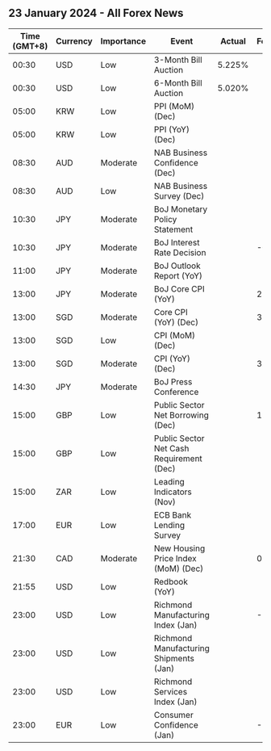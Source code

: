 ## 23 January 2024 - All Forex News

| Time (GMT+8) | Currency | Importance | Event | Actual | Forecast | Previous |
|------|----------|------------|-------|--------|----------|----------|
| 00:30 | USD | Low | 3-Month Bill Auction | 5.225% |  | 5.225% |
| 00:30 | USD | Low | 6-Month Bill Auction | 5.020% |  | 4.975% |
| 05:00 | KRW | Low | PPI (MoM) (Dec) |  |  | -0.4% |
| 05:00 | KRW | Low | PPI (YoY) (Dec) |  |  | 0.6% |
| 08:30 | AUD | Moderate | NAB Business Confidence (Dec) |  |  | -9 |
| 08:30 | AUD | Low | NAB Business Survey (Dec) |  |  | 9 |
| 10:30 | JPY | Moderate | BoJ Monetary Policy Statement |  |  |  |
| 10:30 | JPY | Moderate | BoJ Interest Rate Decision |  | -0.10% | -0.10% |
| 11:00 | JPY | Moderate | BoJ Outlook Report (YoY) |  |  |  |
| 13:00 | JPY | Moderate | BoJ Core CPI (YoY) |  | 2.8% | 2.7% |
| 13:00 | SGD | Moderate | Core CPI (YoY) (Dec) |  | 3.10% | 3.20% |
| 13:00 | SGD | Low | CPI (MoM) (Dec) |  |  | -0.20% |
| 13:00 | SGD | Moderate | CPI (YoY) (Dec) |  | 3.5% | 3.6% |
| 14:30 | JPY | Moderate | BoJ Press Conference |  |  |  |
| 15:00 | GBP | Low | Public Sector Net Borrowing (Dec) |  | 11.20B | 13.41B |
| 15:00 | GBP | Low | Public Sector Net Cash Requirement (Dec) |  |  | 12.453B |
| 15:00 | ZAR | Low | Leading Indicators (Nov) |  |  | 112.00% |
| 17:00 | EUR | Low | ECB Bank Lending Survey |  |  |  |
| 21:30 | CAD | Moderate | New Housing Price Index (MoM) (Dec) |  | 0.0% | -0.2% |
| 21:55 | USD | Low | Redbook (YoY) |  |  | 5.0% |
| 23:00 | USD | Low | Richmond Manufacturing Index (Jan) |  | -7 | -11 |
| 23:00 | USD | Low | Richmond Manufacturing Shipments (Jan) |  |  | -17 |
| 23:00 | USD | Low | Richmond Services Index (Jan) |  |  | 0 |
| 23:00 | EUR | Low | Consumer Confidence (Jan) |  | -14.0 | -15.0 |
